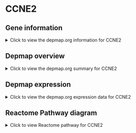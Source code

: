 <h1>CCNE2</h1>

<h2>Gene information</h2>
<details>
  <summary>Click to view the depmap.org information for CCNE2</summary>
  <iframe src="https://depmap.org/portal/gene/CCNE2?tab=about" style="border:none;width:100%;height:800px"></iframe>
</details>

<h2>Depmap overview</h2>
<details>
  <summary>Click to view the depmap.org summary for CCNE2</summary>
  <iframe src="https://depmap.org/portal/gene/CCNE2?tab=overview" style="border:none;width:100%;height:800px"></iframe>
</details>

<h2>Depmap expression</h2>
<details>
  <summary>Click to view the depmap.org expression data for CCNE2</summary>
  <iframe src="https://depmap.org/portal/gene/CCNE2?tab=characterization" style="border:none;width:100%;height:800px"></iframe>
</details>



<h2>Reactome Pathway diagram</h2>
<details>
  <summary>Click to view Reactome pathway for CCNE2</summary>
  <p>p53-Dependent G1 DNA Damage Response</p>
  <iframe src="https://reactome.org/PathwayBrowser/#/R-HSA-69563" style="border:none;width:100%;height:800px"></iframe>
</details>



